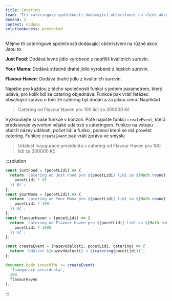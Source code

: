 ```yaml
---
title: Catering
lead: 'Tři cateringové společnosti dodávající občerstvení na různé akce.'
demand: 3
context: nadoma
solutionAccess: protected
---
```


Mějme tři cateringové společnosti dodávající občerstvení na různé akce. Jsou to

**Just Food**: Dodává levné jídlo vyrobené z nepříliš kvalitních surovin.

**Your Mama**: Dodává středně drahé jídlo vyrobené z lepších surovin.

**Flavour Haven**: Dodává drahé jídlo z kvalitních surovin.

Napište pro každou z těcho společností funkci s jedním parametrem, který udává, pro kolik lidí se catering objednává. Funkce pak vrátí řetězec obsahující zprávu o tom že catering byl dodán a za jakou cenu. Například

> Catering od Flavour Haven pro 100 lidí za 300000 Kč

Vyzkoušejte si vaše funkce v konzoli. Poté napište funkci `createEvent`, která představuje vytvoření nějaké události s cateringem. Funkce na vstupu obdrží název události, počet lidí a funkci, pomocí které se má provést catering. Funkce `createEvent` pak vrátí zprávu ve smyslu

> Událost Inaugurace prezidenta s catering od Flavour Haven pro 100 lidí za 300000 Kč

:::solution

```js
const justFood = (pocetLidi) => {
  return `catering od Just Food pro ${pocetLidi} lidí za ${Math.round(
    pocetLidi * 85
  )} Kč`;
};
const yourMama = (pocetLidi) => {
  return `catering od Your Mama pro ${pocetLidi} lidí za ${Math.round(
    pocetLidi * 499
  )} Kč`;
};
const flavourHaven = (pocetLidi) => {
  return `catering od Flavour Haven pro ${pocetLidi} lidí za ${Math.round(
    pocetLidi * 3000
  )} Kč`;
};

const createEvent = (nazevUdalosti, pocetLidi, catering) => {
  return `Událost ${nazevUdalosti} s ${catering(pocetLidi)}`;
};

document.body.innerHTML += createEvent(
  'Inaugurace prezidenta',
  100,
  flavourHaven
);
```

:::
